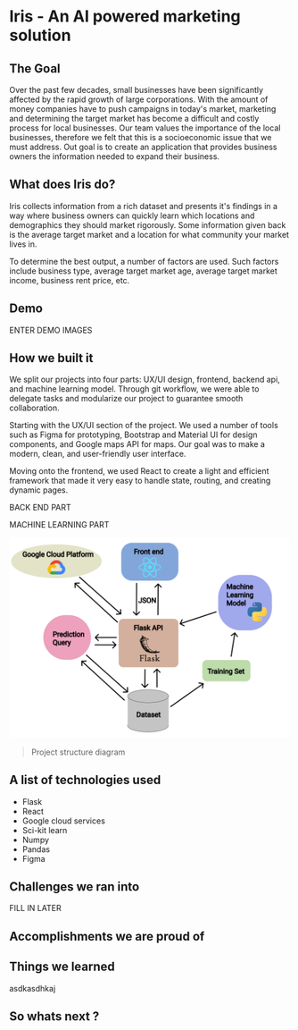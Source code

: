 # Iris - An AI powered marketing solution

## The Goal

Over the past few decades, small businesses have been significantly affected by the rapid growth of large corporations. With the amount of money companies have to push campaigns in today's market, marketing and determining the target market has become a difficult and costly process for local businesses. Our team values the importance of the local businesses, therefore we felt that this is a socioeconomic issue that we must address. Out goal is to create an application that provides business owners the information needed to expand their business. 

## What does Iris do?
Iris collects information from a rich dataset and presents it's findings in a way where business owners can quickly learn which locations and demographics they should market rigorously. Some information given back is the average target market and a location for what community your market lives in. 

To determine the best output, a number of factors are used. Such factors include business type, average target market age, average target market income, business rent price, etc. 

## Demo

ENTER DEMO IMAGES

## How we built it 
We split our projects into four parts: UX/UI design, frontend, backend api, and machine learning model. Through git workflow, we were able to delegate tasks and modularize our project to guarantee smooth collaboration. 

Starting with the UX/UI section of the project. We used a number of tools such as Figma for prototyping, Bootstrap and Material UI for design components, and Google maps API for maps. Our goal was to make a modern, clean, and user-friendly user interface. 

Moving onto the frontend, we used React to create a light and efficient framework that made it very easy to handle state, routing, and creating dynamic pages. 

BACK END PART

MACHINE LEARNING PART

![](./readmeassets/figma.png)
> Project structure diagram

## A list of technologies used 

- Flask
- React
- Google cloud services
- Sci-kit learn
- Numpy
- Pandas
- Figma


## Challenges we ran into

FILL IN LATER

## Accomplishments we are proud of


## Things we learned
asdkasdhkaj


## So whats next ?
